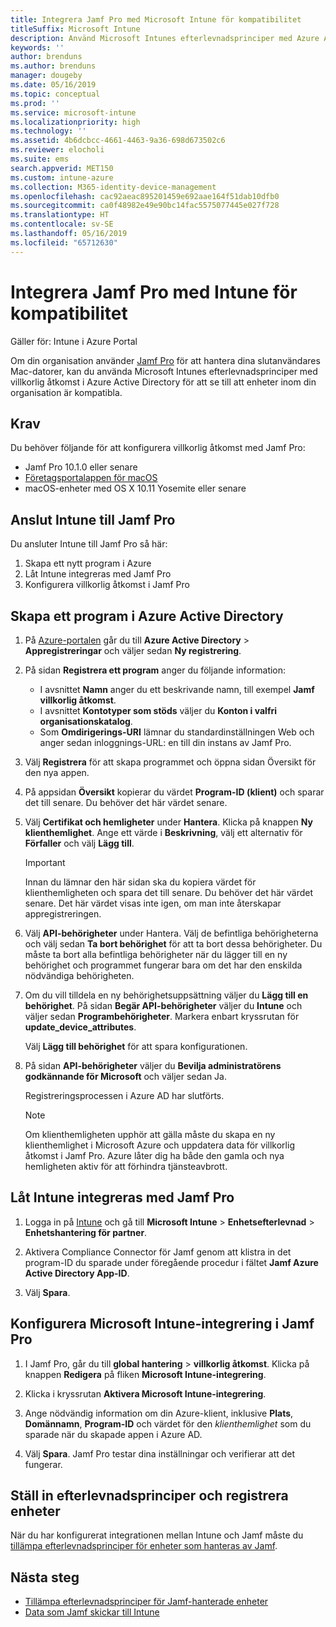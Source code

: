 ```yaml
---
title: Integrera Jamf Pro med Microsoft Intune för kompatibilitet
titleSuffix: Microsoft Intune
description: Använd Microsoft Intunes efterlevnadsprinciper med Azure Active Directorys villkorliga åtkomst för att skydda Jamf-hanterade enheter.
keywords: ''
author: brenduns
ms.author: brenduns
manager: dougeby
ms.date: 05/16/2019
ms.topic: conceptual
ms.prod: ''
ms.service: microsoft-intune
ms.localizationpriority: high
ms.technology: ''
ms.assetid: 4b6dcbcc-4661-4463-9a36-698d673502c6
ms.reviewer: elocholi
ms.suite: ems
search.appverid: MET150
ms.custom: intune-azure
ms.collection: M365-identity-device-management
ms.openlocfilehash: cac92aeac895201459e692aae164f51dab10dfb0
ms.sourcegitcommit: ca0f48982e49e90bc14fac5575077445e027f728
ms.translationtype: HT
ms.contentlocale: sv-SE
ms.lasthandoff: 05/16/2019
ms.locfileid: "65712630"
---
```

# <a name="integrate-jamf-pro-with-intune-for-compliance"></a>Integrera Jamf Pro med Intune för kompatibilitet

Gäller för: Intune i Azure Portal

Om din organisation använder [Jamf Pro](https://www.jamf.com) för att hantera dina slutanvändares Mac-datorer, kan du använda Microsoft Intunes efterlevnadsprinciper med villkorlig åtkomst i Azure Active Directory för att se till att enheter inom din organisation är kompatibla.

## <a name="prerequisites"></a>Krav

Du behöver följande för att konfigurera villkorlig åtkomst med Jamf Pro:

- Jamf Pro 10.1.0 eller senare
- [Företagsportalappen för macOS](https://aka.ms/macoscompanyportal)
- macOS-enheter med OS X 10.11 Yosemite eller senare

## <a name="connecting-intune-to-jamf-pro"></a>Anslut Intune till Jamf Pro

Du ansluter Intune till Jamf Pro så här:

1. Skapa ett nytt program i Azure
2. Låt Intune integreras med Jamf Pro
3. Konfigurera villkorlig åtkomst i Jamf Pro

## <a name="create-an-application-in-azure-active-directory"></a>Skapa ett program i Azure Active Directory

1. På [Azure-portalen](https://portal.azure.com) går du till **Azure Active Directory** > **Appregistreringar** och väljer sedan **Ny registrering**. 

2. På sidan **Registrera ett program** anger du följande information:
   - I avsnittet **Namn** anger du ett beskrivande namn, till exempel **Jamf villkorlig åtkomst**.
   - I avsnittet **Kontotyper som stöds** väljer du **Konton i valfri organisationskatalog**. 
   - Som **Omdirigerings-URI** lämnar du standardinställningen Web och anger sedan inloggnings-URL: en till din instans av Jamf Pro.  

3. Välj **Registrera** för att skapa programmet och öppna sidan Översikt för den nya appen.  

4. På appsidan **Översikt** kopierar du värdet **Program-ID (klient)** och sparar det till senare. Du behöver det här värdet senare.  

5. Välj **Certifikat och hemligheter** under **Hantera**. Klicka på knappen **Ny klienthemlighet**. Ange ett värde i **Beskrivning**, välj ett alternativ för **Förfaller** och välj **Lägg till**.

   > [!IMPORTANT]  
   > Innan du lämnar den här sidan ska du kopiera värdet för klienthemligheten och spara det till senare. Du behöver det här värdet senare. Det här värdet visas inte igen, om man inte återskapar appregistreringen.  

6. Välj **API-behörigheter** under Hantera.  Välj de befintliga behörigheterna och välj sedan **Ta bort behörighet** för att ta bort dessa behörigheter. Du måste ta bort alla befintliga behörigheter när du lägger till en ny behörighet och programmet fungerar bara om det har den enskilda nödvändiga behörigheten.  

7. Om du vill tilldela en ny behörighetsuppsättning väljer du **Lägg till en behörighet**. På sidan **Begär API-behörigheter** väljer du **Intune** och väljer sedan **Programbehörigheter**. Markera enbart kryssrutan för **update_device_attributes**.  

   Välj **Lägg till behörighet** för att spara konfigurationen.  

8. På sidan **API-behörigheter** väljer du **Bevilja administratörens godkännande för Microsoft** och väljer sedan Ja.  

   Registreringsprocessen i Azure AD har slutförts.


    > [!NOTE]
    > Om klienthemligheten upphör att gälla måste du skapa en ny klienthemlighet i Microsoft Azure och uppdatera data för villkorlig åtkomst i Jamf Pro. Azure låter dig ha både den gamla och nya hemligheten aktiv för att förhindra tjänsteavbrott.

## <a name="enable-intune-to-integrate-with-jamf-pro"></a>Låt Intune integreras med Jamf Pro

1. Logga in på [Intune](https://go.microsoft.com/fwlink/?linkid=20909) och gå till **Microsoft Intune** > **Enhetsefterlevnad** > **Enhetshantering för partner**.

2. Aktivera Compliance Connector för Jamf genom att klistra in det program-ID du sparade under föregående procedur i fältet **Jamf Azure Active Directory App-ID**.

3. Välj **Spara**.

## <a name="configure-microsoft-intune-integration-in-jamf-pro"></a>Konfigurera Microsoft Intune-integrering i Jamf Pro

1. I Jamf Pro, går du till **global hantering** > **villkorlig åtkomst**. Klicka på knappen **Redigera** på fliken **Microsoft Intune-integrering**.

2. Klicka i kryssrutan **Aktivera Microsoft Intune-integrering**.

3. Ange nödvändig information om din Azure-klient, inklusive **Plats**, **Domännamn**, **Program-ID** och värdet för den *klienthemlighet* som du sparade när du skapade appen i Azure AD.  

4. Välj **Spara**. Jamf Pro testar dina inställningar och verifierar att det fungerar.

## <a name="set-up-compliance-policies-and-register-devices"></a>Ställ in efterlevnadsprinciper och registrera enheter

När du har konfigurerat integrationen mellan Intune och Jamf måste du [tillämpa efterlevnadsprinciper för enheter som hanteras av Jamf](conditional-access-assign-jamf.md).



## <a name="next-steps"></a>Nästa steg

- [Tillämpa efterlevnadsprinciper för Jamf-hanterade enheter](conditional-access-assign-jamf.md)
- [Data som Jamf skickar till Intune](data-jamf-sends-to-intune.md)
